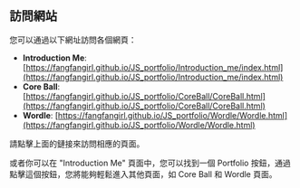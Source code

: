 ## 訪問網站

您可以通過以下網址訪問各個網頁：

- **Introduction Me**: [https://fangfangirl.github.io/JS_portfolio/Introduction_me/index.html](https://fangfangirl.github.io/JS_portfolio/Introduction_me/index.html)
- **Core Ball**: [https://fangfangirl.github.io/JS_portfolio/CoreBall/CoreBall.html](https://fangfangirl.github.io/JS_portfolio/CoreBall/CoreBall.html)
- **Wordle**: [https://fangfangirl.github.io/JS_portfolio/Wordle/Wordle.html](https://fangfangirl.github.io/JS_portfolio/Wordle/Wordle.html)

請點擊上面的鏈接來訪問相應的頁面。

或者你可以在 "Introduction Me" 頁面中，您可以找到一個 Portfolio 按鈕，通過點擊這個按鈕，您將能夠輕鬆進入其他頁面，如 Core Ball 和 Wordle 頁面。
